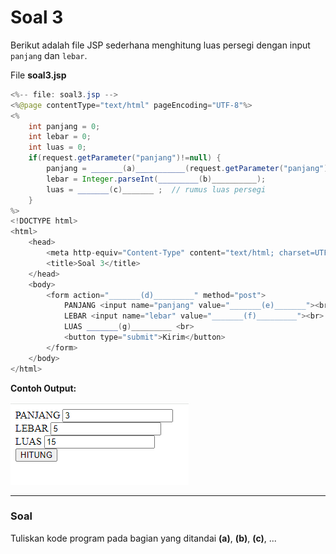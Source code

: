 # Soal 3

Berikut adalah file JSP sederhana menghitung luas persegi dengan input `panjang` dan `lebar`.

File **soal3.jsp**
```java
<%-- file: soal3.jsp -->
<%@page contentType="text/html" pageEncoding="UTF-8"%>
<%
    int panjang = 0;
    int lebar = 0;
    int luas = 0;
    if(request.getParameter("panjang")!=null) {
        panjang = _______(a)___________(request.getParameter("panjang"));
        lebar = Integer.parseInt(_________(b)__________);
        luas = _______(c)_______ ;  // rumus luas persegi
    } 
%>
<!DOCTYPE html>
<html>
    <head>
        <meta http-equiv="Content-Type" content="text/html; charset=UTF-8">
        <title>Soal 3</title>
    </head>
    <body>
        <form action="_______(d)_________" method="post">
            PANJANG <input name="panjang" value="_______(e)_______"><br>
            LEBAR <input name="lebar" value="_______(f)_________"><br>
            LUAS _______(g)_________ <br>
            <button type="submit">Kirim</button>
        </form>
    </body>
</html>

```

**Contoh Output:**

![](res/soal3.png)

---

### Soal

Tuliskan kode program pada bagian yang ditandai **(a)**, **(b)**, **(c)**, ...
